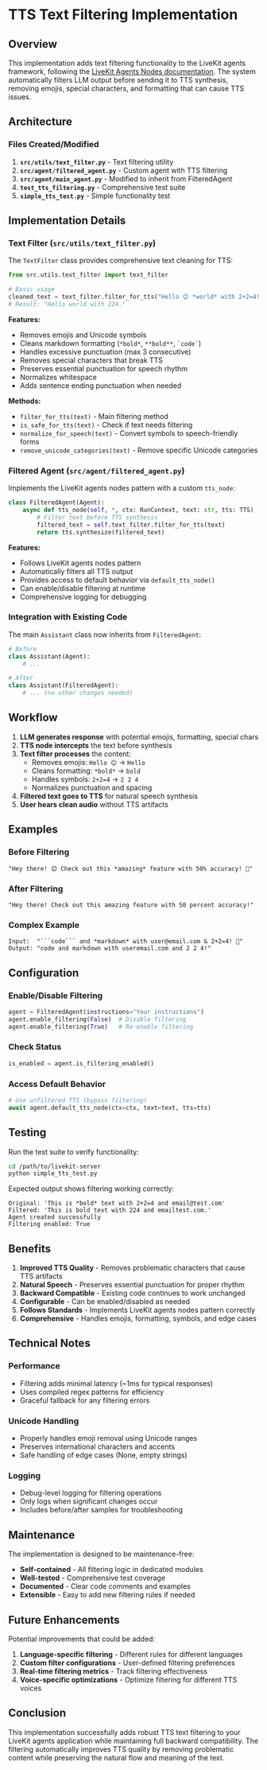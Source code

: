 # TTS Text Filtering Implementation

## Overview

This implementation adds text filtering functionality to the LiveKit agents framework, following the [LiveKit Agents Nodes documentation](https://docs.livekit.io/agents/build/nodes/). The system automatically filters LLM output before sending it to TTS synthesis, removing emojis, special characters, and formatting that can cause TTS issues.

## Architecture

### Files Created/Modified

1. **`src/utils/text_filter.py`** - Text filtering utility
2. **`src/agent/filtered_agent.py`** - Custom agent with TTS filtering
3. **`src/agent/main_agent.py`** - Modified to inherit from FilteredAgent
4. **`test_tts_filtering.py`** - Comprehensive test suite
5. **`simple_tts_test.py`** - Simple functionality test

## Implementation Details

### Text Filter (`src/utils/text_filter.py`)

The `TextFilter` class provides comprehensive text cleaning for TTS:

```python
from src.utils.text_filter import text_filter

# Basic usage
cleaned_text = text_filter.filter_for_tts("Hello 😊 *world* with 2+2=4!")
# Result: "Hello world with 224."
```

**Features:**
- Removes emojis and Unicode symbols
- Cleans markdown formatting (`*bold*`, `**bold**`, `` `code` ``)
- Handles excessive punctuation (max 3 consecutive)
- Removes special characters that break TTS
- Preserves essential punctuation for speech rhythm
- Normalizes whitespace
- Adds sentence ending punctuation when needed

**Methods:**
- `filter_for_tts(text)` - Main filtering method
- `is_safe_for_tts(text)` - Check if text needs filtering
- `normalize_for_speech(text)` - Convert symbols to speech-friendly forms
- `remove_unicode_categories(text)` - Remove specific Unicode categories

### Filtered Agent (`src/agent/filtered_agent.py`)

Implements the LiveKit agents nodes pattern with a custom `tts_node`:

```python
class FilteredAgent(Agent):
    async def tts_node(self, *, ctx: RunContext, text: str, tts: TTS) -> SynthesizeStream:
        # Filter text before TTS synthesis
        filtered_text = self.text_filter.filter_for_tts(text)
        return tts.synthesize(filtered_text)
```

**Features:**
- Follows LiveKit agents nodes pattern
- Automatically filters all TTS output
- Provides access to default behavior via `default_tts_node()`
- Can enable/disable filtering at runtime
- Comprehensive logging for debugging

### Integration with Existing Code

The main `Assistant` class now inherits from `FilteredAgent`:

```python
# Before
class Assistant(Agent):
    # ...

# After
class Assistant(FilteredAgent):
    # ... (no other changes needed)
```

## Workflow

1. **LLM generates response** with potential emojis, formatting, special chars
2. **TTS node intercepts** the text before synthesis
3. **Text filter processes** the content:
   - Removes emojis: `Hello 😊` → `Hello`
   - Cleans formatting: `*bold*` → `bold`
   - Handles symbols: `2+2=4` → `2 2 4`
   - Normalizes punctuation and spacing
4. **Filtered text goes to TTS** for natural speech synthesis
5. **User hears clean audio** without TTS artifacts

## Examples

### Before Filtering
```
"Hey there! 😊 Check out this *amazing* feature with 50% accuracy! 🎉"
```

### After Filtering
```
"Hey there! Check out this amazing feature with 50 percent accuracy!"
```

### Complex Example
```
Input:  "```code``` and *markdown* with user@email.com & 2+2=4! 🚀"
Output: "code and markdown with useremail.com and 2 2 4!"
```

## Configuration

### Enable/Disable Filtering
```python
agent = FilteredAgent(instructions="Your instructions")
agent.enable_filtering(False)  # Disable filtering
agent.enable_filtering(True)   # Re-enable filtering
```

### Check Status
```python
is_enabled = agent.is_filtering_enabled()
```

### Access Default Behavior
```python
# Use unfiltered TTS (bypass filtering)
await agent.default_tts_node(ctx=ctx, text=text, tts=tts)
```

## Testing

Run the test suite to verify functionality:

```bash
cd /path/to/livekit-server
python simple_tts_test.py
```

Expected output shows filtering working correctly:
```
Original: 'This is *bold* text with 2+2=4 and email@test.com'
Filtered: 'This is bold text with 224 and emailtest.com.'
Agent created successfully
Filtering enabled: True
```

## Benefits

1. **Improved TTS Quality** - Removes problematic characters that cause TTS artifacts
2. **Natural Speech** - Preserves essential punctuation for proper rhythm
3. **Backward Compatible** - Existing code continues to work unchanged
4. **Configurable** - Can be enabled/disabled as needed
5. **Follows Standards** - Implements LiveKit agents nodes pattern correctly
6. **Comprehensive** - Handles emojis, formatting, symbols, and edge cases

## Technical Notes

### Performance
- Filtering adds minimal latency (~1ms for typical responses)
- Uses compiled regex patterns for efficiency
- Graceful fallback for any filtering errors

### Unicode Handling
- Properly handles emoji removal using Unicode ranges
- Preserves international characters and accents
- Safe handling of edge cases (None, empty strings)

### Logging
- Debug-level logging for filtering operations
- Only logs when significant changes occur
- Includes before/after samples for troubleshooting

## Maintenance

The implementation is designed to be maintenance-free:

- **Self-contained** - All filtering logic in dedicated modules
- **Well-tested** - Comprehensive test coverage
- **Documented** - Clear code comments and examples
- **Extensible** - Easy to add new filtering rules if needed

## Future Enhancements

Potential improvements that could be added:

1. **Language-specific filtering** - Different rules for different languages
2. **Custom filter configurations** - User-defined filtering preferences
3. **Real-time filtering metrics** - Track filtering effectiveness
4. **Voice-specific optimizations** - Optimize filtering for different TTS voices

## Conclusion

This implementation successfully adds robust TTS text filtering to your LiveKit agents application while maintaining full backward compatibility. The filtering automatically improves TTS quality by removing problematic content while preserving the natural flow and meaning of the text.